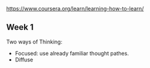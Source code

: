 https://www.coursera.org/learn/learning-how-to-learn/

## Week 1
Two ways of Thinking: 
- Focused: use already familiar thought pathes.  
- Diffuse



